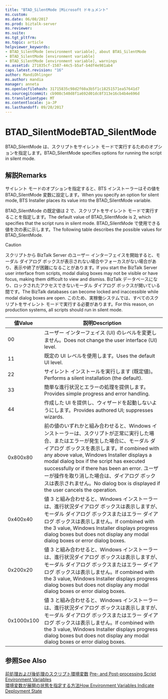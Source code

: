 ```yaml
---
title: "BTAD_SilentMode |Microsoft ドキュメント"
ms.custom: 
ms.date: 06/08/2017
ms.prod: biztalk-server
ms.reviewer: 
ms.suite: 
ms.tgt_pltfrm: 
ms.topic: article
helpviewer_keywords:
- BTAD_SilentMode [environment variable], about BTAS_SilentMode
- BTAD_SilentMode [environment variable]
- BTAD_SilentMode [environment variable], warnings
ms.assetid: 271835cf-1587-44c5-b5af-b4df4e981ab4
caps.latest.revision: "16"
author: MandiOhlinger
ms.author: mandia
manager: anneta
ms.openlocfilehash: 31715835c98d2f60a3b5f1c18251571ea57641d7
ms.sourcegitcommit: cb908c540d8f1a692d01dc8f313e16cb4b4e696d
ms.translationtype: MT
ms.contentlocale: ja-JP
ms.lasthandoff: 09/20/2017
---
```

# <a name="btadsilentmode"></a><span data-ttu-id="b16f7-102">BTAD_SilentMode</span><span class="sxs-lookup"><span data-stu-id="b16f7-102">BTAD_SilentMode</span></span>
<span data-ttu-id="b16f7-103">BTAD_SilentMode は、スクリプトをサイレント モードで実行するためのオプションを指定します。</span><span class="sxs-lookup"><span data-stu-id="b16f7-103">BTAD_SilentMode specifies options for running the script in silent mode.</span></span>  
  
## <a name="remarks"></a><span data-ttu-id="b16f7-104">解説</span><span class="sxs-lookup"><span data-stu-id="b16f7-104">Remarks</span></span>  
 <span data-ttu-id="b16f7-105">サイレント モードのオプションを指定すると、BTS インストーラーはその値を BTAD_SilentMode 変数に設定します。</span><span class="sxs-lookup"><span data-stu-id="b16f7-105">When you specify an option for silent mode, BTS Installer places its value into the BTAD_SilentMode variable.</span></span>  
  
 <span data-ttu-id="b16f7-106">BTAD_SilentMode の既定値は 2 で、スクリプトをサイレント モードで実行することを指定します。</span><span class="sxs-lookup"><span data-stu-id="b16f7-106">The default value of BTAD_SilentMode is 2, which specifies that the script runs in silent mode.</span></span> <span data-ttu-id="b16f7-107">BTAD_SilentMode で使用できる値を次の表に示します。</span><span class="sxs-lookup"><span data-stu-id="b16f7-107">The following table describes the possible values for BTAD_SilentMode.</span></span>  
  
> [!CAUTION]
>  <span data-ttu-id="b16f7-108">スクリプトから BizTalk Server のユーザー インターフェイスを開始すると、モーダル ダイアログ ボックスが表示されない場合やフォーカスがない場合があり、表示や終了が困難になることがあります。</span><span class="sxs-lookup"><span data-stu-id="b16f7-108">If you start the BizTalk Server user interface from scripts, modal dialog boxes may not be visible or have focus, making them difficult to view and dismiss.</span></span> <span data-ttu-id="b16f7-109">BizTalk データベースになり、ロックされたアクセスできないモーダル ダイアログ ボックスが開いている間です。</span><span class="sxs-lookup"><span data-stu-id="b16f7-109">The BizTalk databases can become locked and inaccessible while modal dialog boxes are open.</span></span> <span data-ttu-id="b16f7-110">このため、実稼働システムでは、すべてのスクリプトをサイレント モードで実行する必要があります。</span><span class="sxs-lookup"><span data-stu-id="b16f7-110">For this reason, on production systems, all scripts should run in silent mode.</span></span>  
  
|<span data-ttu-id="b16f7-111">値</span><span class="sxs-lookup"><span data-stu-id="b16f7-111">Value</span></span>|<span data-ttu-id="b16f7-112">説明</span><span class="sxs-lookup"><span data-stu-id="b16f7-112">Description</span></span>|  
|-----------|-----------------|  
|<span data-ttu-id="b16f7-113">0</span><span class="sxs-lookup"><span data-stu-id="b16f7-113">0</span></span>|<span data-ttu-id="b16f7-114">ユーザー インターフェイス (UI) のレベルを変更しません。</span><span class="sxs-lookup"><span data-stu-id="b16f7-114">Does not change the user interface (UI) level.</span></span>|  
|<span data-ttu-id="b16f7-115">1</span><span class="sxs-lookup"><span data-stu-id="b16f7-115">1</span></span>|<span data-ttu-id="b16f7-116">既定の UI レベルを使用します。</span><span class="sxs-lookup"><span data-stu-id="b16f7-116">Uses the default UI level.</span></span>|  
|<span data-ttu-id="b16f7-117">2</span><span class="sxs-lookup"><span data-stu-id="b16f7-117">2</span></span>|<span data-ttu-id="b16f7-118">サイレント インストールを実行します (既定値)。</span><span class="sxs-lookup"><span data-stu-id="b16f7-118">Performs a silent installation (the default).</span></span>|  
|<span data-ttu-id="b16f7-119">3</span><span class="sxs-lookup"><span data-stu-id="b16f7-119">3</span></span>|<span data-ttu-id="b16f7-120">簡単な進行状況とエラーの処理を提供します。</span><span class="sxs-lookup"><span data-stu-id="b16f7-120">Provides simple progress and error handling.</span></span>|  
|<span data-ttu-id="b16f7-121">4</span><span class="sxs-lookup"><span data-stu-id="b16f7-121">4</span></span>|<span data-ttu-id="b16f7-122">作成した UI を提供し、ウィザードを起動しないようにします。</span><span class="sxs-lookup"><span data-stu-id="b16f7-122">Provides authored UI; suppresses wizards.</span></span>|  
|<span data-ttu-id="b16f7-123">0x80</span><span class="sxs-lookup"><span data-stu-id="b16f7-123">0x80</span></span>|<span data-ttu-id="b16f7-124">前の値のいずれかと組み合わせると、Windows インストーラーは、スクリプトが正常に実行した場合、またはエラーが発生した場合に、モーダル ダイアログ ボックスを表示します。</span><span class="sxs-lookup"><span data-stu-id="b16f7-124">If combined with any above value, Windows Installer displays a modal dialog box if the script has executed successfully or if there has been an error.</span></span> <span data-ttu-id="b16f7-125">ユーザーが操作を取り消した場合は、ダイアログ ボックスは表示されません。</span><span class="sxs-lookup"><span data-stu-id="b16f7-125">No dialog box is displayed if the user cancels the operation.</span></span>|  
|<span data-ttu-id="b16f7-126">0x40</span><span class="sxs-lookup"><span data-stu-id="b16f7-126">0x40</span></span>|<span data-ttu-id="b16f7-127">値 3 と組み合わせると、Windows インストーラーは、進行状況ダイアログ ボックスは表示しますが、モーダル ダイアログ ボックスまたはエラー ダイアログ ボックスは表示しません。</span><span class="sxs-lookup"><span data-stu-id="b16f7-127">If combined with the 3 value, Windows Installer displays progress dialog boxes but does not display any modal dialog boxes or error dialog boxes.</span></span>|  
|<span data-ttu-id="b16f7-128">0x20</span><span class="sxs-lookup"><span data-stu-id="b16f7-128">0x20</span></span>|<span data-ttu-id="b16f7-129">値 3 と組み合わせると、Windows インストーラーは、進行状況ダイアログ ボックスは表示しますが、モーダル ダイアログ ボックスまたはエラー ダイアログ ボックスは表示しません。</span><span class="sxs-lookup"><span data-stu-id="b16f7-129">If combined with the 3 value, Windows Installer displays progress dialog boxes but does not display any modal dialog boxes or error dialog boxes.</span></span>|  
|<span data-ttu-id="b16f7-130">0x100</span><span class="sxs-lookup"><span data-stu-id="b16f7-130">0x100</span></span>|<span data-ttu-id="b16f7-131">値 3 と組み合わせると、Windows インストーラーは、進行状況ダイアログ ボックスは表示しますが、モーダル ダイアログ ボックスまたはエラー ダイアログ ボックスは表示しません。</span><span class="sxs-lookup"><span data-stu-id="b16f7-131">If combined with the 3 value, Windows Installer displays progress dialog boxes but does not display any modal dialog boxes or error dialog boxes.</span></span>|  
  
## <a name="see-also"></a><span data-ttu-id="b16f7-132">参照</span><span class="sxs-lookup"><span data-stu-id="b16f7-132">See Also</span></span>  
 <span data-ttu-id="b16f7-133">[前処理および後処理のスクリプト環境変数](../core/pre-and-post-processing-script-environment-variables.md) </span><span class="sxs-lookup"><span data-stu-id="b16f7-133">[Pre- and Post-processing Script Environment Variables](../core/pre-and-post-processing-script-environment-variables.md) </span></span>  
 [<span data-ttu-id="b16f7-134">環境変数が展開の状態を指定する方法</span><span class="sxs-lookup"><span data-stu-id="b16f7-134">How Environment Variables Indicate Deployment State</span></span>](../core/how-environment-variables-indicate-deployment-state.md)
